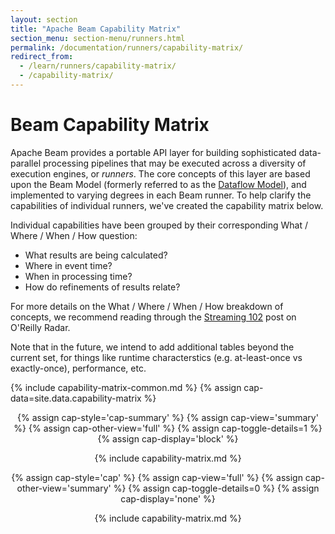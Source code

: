 ```yaml
---
layout: section
title: "Apache Beam Capability Matrix"
section_menu: section-menu/runners.html
permalink: /documentation/runners/capability-matrix/
redirect_from:
  - /learn/runners/capability-matrix/
  - /capability-matrix/
---
```

<!--
Licensed under the Apache License, Version 2.0 (the "License");
you may not use this file except in compliance with the License.
You may obtain a copy of the License at

http://www.apache.org/licenses/LICENSE-2.0

Unless required by applicable law or agreed to in writing, software
distributed under the License is distributed on an "AS IS" BASIS,
WITHOUT WARRANTIES OR CONDITIONS OF ANY KIND, either express or implied.
See the License for the specific language governing permissions and
limitations under the License.
-->

# Beam Capability Matrix
Apache Beam provides a portable API layer for building sophisticated data-parallel processing pipelines that may be executed across a diversity of execution engines, or <i>runners</i>. The core concepts of this layer are based upon the Beam Model (formerly referred to as the [Dataflow Model](https://www.vldb.org/pvldb/vol8/p1792-Akidau.pdf)), and implemented to varying degrees in each Beam runner. To help clarify the capabilities of individual runners, we've created the capability matrix below.

Individual capabilities have been grouped by their corresponding <span class="wwwh-what-dark">What</span> / <span class="wwwh-where-dark">Where</span> / <span class="wwwh-when-dark">When</span> / <span class="wwwh-how-dark">How</span> question:

- <span class="wwwh-what-dark">What</span> results are being calculated?
- <span class="wwwh-where-dark">Where</span> in event time?
- <span class="wwwh-when-dark">When</span> in processing time?
- <span class="wwwh-how-dark">How</span> do refinements of results relate?

For more details on the <span class="wwwh-what-dark">What</span> / <span class="wwwh-where-dark">Where</span> / <span class="wwwh-when-dark">When</span> / <span class="wwwh-how-dark">How</span> breakdown of concepts, we recommend reading through the <a href="https://oreilly.com/ideas/the-world-beyond-batch-streaming-102">Streaming 102</a> post on O'Reilly Radar.

Note that in the future, we intend to add additional tables beyond the current set, for things like runtime characterstics (e.g. at-least-once vs exactly-once), performance, etc.

{% include capability-matrix-common.md %}
{% assign cap-data=site.data.capability-matrix %}

<center>

<!-- Summary table -->
{% assign cap-style='cap-summary' %}
{% assign cap-view='summary' %}
{% assign cap-other-view='full' %}
{% assign cap-toggle-details=1 %}
{% assign cap-display='block' %}

{% include capability-matrix.md %}

<!-- Full details table -->
{% assign cap-style='cap' %}
{% assign cap-view='full' %}
{% assign cap-other-view='summary' %}
{% assign cap-toggle-details=0 %}
{% assign cap-display='none' %}

{% include capability-matrix.md %}
</center>
